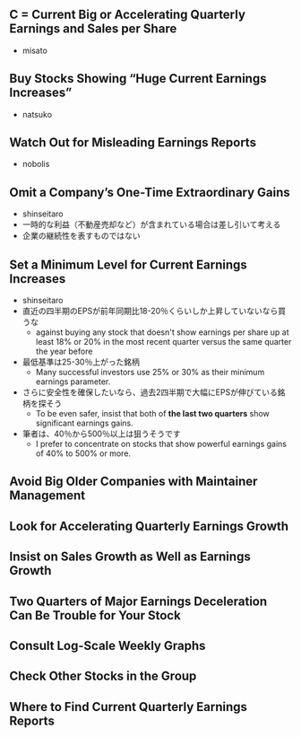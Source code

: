 ## C = Current Big or Accelerating Quarterly Earnings and Sales per Share
- misato

## Buy Stocks Showing “Huge Current Earnings Increases”
- natsuko

## Watch Out for Misleading Earnings Reports
- nobolis

## Omit a Company’s One-Time Extraordinary Gains
- shinseitaro
- 一時的な利益（不動産売却など）が含まれている場合は差し引いて考える
- 企業の継続性を表すものではない


## Set a Minimum Level for Current Earnings Increases
- shinseitaro 
- 直近の四半期のEPSが前年同期比18-20％くらいしか上昇していないなら買うな
    - against buying any stock that doesn't show earnings per share up at least 18% or 20% in the most recent quarter versus the same quarter the year before
- 最低基準は25-30％上がった銘柄
    - Many successful investors use 25% or 30% as their minimum earnings parameter.
- さらに安全性を確保したいなら、過去2四半期で大幅にEPSが伸びている銘柄を探そう
    - To be even safer, insist that both of **the last two quarters** show significant earnings gains.
- 筆者は、40％から500％以上は狙うそうです
    - I prefer to concentrate on stocks that show powerful earnings gains of 40% to 500% or more.

## Avoid Big Older Companies with Maintainer Management

## Look for Accelerating Quarterly Earnings Growth

## Insist on Sales Growth as Well as Earnings Growth

## Two Quarters of Major Earnings Deceleration Can Be Trouble for Your Stock

## Consult Log-Scale Weekly Graphs

## Check Other Stocks in the Group

## Where to Find Current Quarterly Earnings Reports
